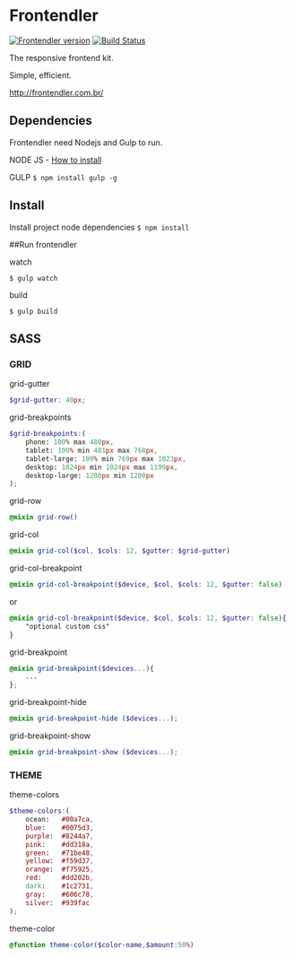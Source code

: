

# Frontendler

[![Frontendler version](http://img.shields.io/badge/frontendler-v0.1.0-blue.svg?style=flat)](https://github.com/frontendler/frontendler)
[![Build Status](http://img.shields.io/travis/frontendler/frontendler.svg?style=flat)](https://travis-ci.org/frontendler/frontendler)

The responsive frontend kit.

Simple, efficient.

http://frontendler.com.br/

## Dependencies

Frontendler need Nodejs and Gulp to run.

NODE JS - [How to install](http://nodejs.org/)

GULP ```$ npm install gulp -g```

## Install

Install project node dependencies ```$ npm install```

##Run frontendler

watch
```
$ gulp watch
```

build
```
$ gulp build
```


## SASS

### GRID

grid-gutter

```scss
$grid-gutter: 40px;
```

grid-breakpoints

```scss
$grid-breakpoints:(
	phone: 100% max 480px,
	tablet: 100% min 481px max 768px,
	tablet-large: 100% min 769px max 1023px,
	desktop: 1024px min 1024px max 1199px,
	desktop-large: 1200px min 1200px
);
```
grid-row

```scss
@mixin grid-row()
```

grid-col

```scss
@mixin grid-col($col, $cols: 12, $gutter: $grid-gutter)
```

grid-col-breakpoint

```scss
@mixin grid-col-breakpoint($device, $col, $cols: 12, $gutter: false)
```
or
```scss
@mixin grid-col-breakpoint($device, $col, $cols: 12, $gutter: false){
	"optional custom css"
}
```

grid-breakpoint

```scss
@mixin grid-breakpoint($devices...){
	...
};
```

grid-breakpoint-hide

```scss
@mixin grid-breakpoint-hide ($devices...);
```

grid-breakpoint-show

```scss
@mixin grid-breakpoint-show ($devices...);
```

### THEME

theme-colors

```scss
$theme-colors:(
	ocean:   #00a7ca,
	blue:    #0075d3,
	purple:  #8244a7,
	pink:    #dd318a,
	green:   #71be48,
	yellow:  #f59d37,
	orange:  #f75925,
	red:     #dd202b,
	dark:    #1c2731,
	gray:    #606c78,
	silver:  #939fac
);
```

theme-color
```scss
@function theme-color($color-name,$amount:50%)
```
